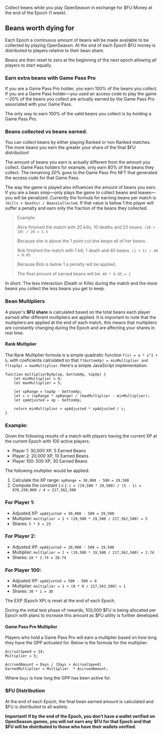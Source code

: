Collect beans while you play OpenSeason in exchange for $FU Money at the end of the Epoch (1 week).

## Beans worth dying for

Each Epoch a continuous amount of beans will be made available to be collected by playing OpenSeason. At the end of each Epoch $FU money is distributed to players relative to their bean share.

Beans are then reset to zero at the beginning of the next epoch allowing all players to start equally.

### Earn extra beans with Game Pass Pro

If you are a Game Pass Pro holder, you earn 100% of the beans you collect. If you are a Game Pass holder—you used an access code to play the game—20% of the beans you collect are actually earned by the Game Pass Pro associated with your Game Pass.

The only way to earn 100% of the valid beans you collect is by holding a Game Pass Pro.

### Beans collected vs beans earned.

You can collect beans by either playing Ranked or non Ranked matches. The more beans you earn the greater your share of the final $FU distribution!

The amount of beans you earn is actually different from the amount you collect. Game Pass holders for example, only earn 80% of the beans they collect. The remaining 20% goes to the Game Pass Pro NFT that generated the access code for that Game Pass.

The way the game is played also influences the amount of beans you earn. If you are a bean simp—only plays the game to collect beans and leaves— you will be penalized.
Currently the formula for earning beans per match is `(Kills + Deaths) / BeansCollected`.
If that value is below 1 the player will suffer a penalty and earn only the fraction of the beans they collected.

> Example:
>
> Alice finished the match with 20 kills, 10 deaths and 20 beans.
> `(20 + 10) / 20 = 1.5`
>
> Because she is above the 1 point cut she keeps all of her beans.
>
> Bob finished the match with 1 kill, 1 death and 40 beans.
> `(1 + 1) / 40 = 0.05`
>
> Because Bob is below 1 a penalty will be applied.
>
> The final amount of earned beans will be:
> `40 * 0.05 = 2`

In short. The less interaction (Death or Kills) during the match and the more beans you collect the less beans you get to keep.

### Bean Multipliers

A player's **$FU share** is calculated based on the total beans each player earned after different multipliers are applied. It is important to note that the multipliers are applied at the end of each match, this means that multipliers are constantly changing during the Epoch and are affecting your shares in real time.

#### Rank Multiplier

The Rank Multiplier formula is a simple quadratic function `f(x) = a * x^2 + b`, with coeficients calculated so that `f(bottomXp) = minMultiplier and f(topXp) = maxMultiplier`. Here's a simple JavaScript implementation:

```
function multiplierByXp(xp, bottomXp, topXp) {
    let minMultiplier = 0;
    let maxMultiplier = 5;

    let xpRange = topXp - bottomXp;
    let c = (xpRange * xpRange) / (maxMultiplier - minMultiplier);
    let xpAdjusted = xp - bottomXp;

    return minMultiplier + xpAdjusted * xpAdjusted / c;
}
```

### Example:

Given the following results of a match with players having the current XP at the current Epoch with 100 active players:

- Player 1: 30,000 XP, 5 Earned Beans
- Player 2: 20,000 XP, 10 Earned Beans
- Player 100: 500 XP, 30 Earned Beans

The following multiplier would be applied:

1. Calculate the XP range:
   `xpRange = 30,000 - 500 = 29,500`
2. Compute the constant \( c \):
   `c = (29,500 * 29,500) / (5 - 1) = 870,250,000 / 4 = 217,562,500`

### For Player 1:

- Adjusted XP: `xpAdjusted = 30,000 - 500 = 29,500`
- Multiplier: `multiplier = 1 + (29,500 * 29,500 / 217,562,500) = 5`
- Shares: `5 * 5 = 25`

### For Player 2:

- Adjusted XP: `xpAdjusted = 20,000 - 500 = 19,500`
- Multiplier: `multiplier = 1 + (19,500 * 19,500 / 217,562,500) = 2.74`
- Shares: `10 * 2.74 = 20.74`

### For Player 100:

- Adjusted XP: `xpAdjusted = 500 - 500 = 0`
- Multiplier: `multiplier = 1 + (0 * 0 / 217,562,500) = 1`
- Shares: `30 * 1 = 30`

The EXP (Epoch XP) is reset at the end of each Epoch.

During the initial test phase of rewards, 100,000 $FU is being allocated per Epoch with plans to increase this amount as $FU utility is further developed.

#### Game Pass Pro Multiplier

Players who hold a Game Pass Pro will earn a multiplier based on how long they have the GPP activated for. Below is the formula for the multiplier:

```
AccrualSpeed = 14;
Multiplier = 5;

AccruedAmount = Days / (Days + AccrualSpeed)
EarnedMultiplier = Multiplier  * AccruedAmount;
```

Where `Days` is how long the GPP has been active for.

### $FU Distribution

At the end of each Epoch, the final bean earned amount is calculated and $FU is distributed to all wallets.

**Important! If by the end of the Epoch, you don’t have a wallet verified on OpenSeason.games, you will not earn any $FU for that Epoch and that $FU will be distributed to those who have their wallets verified.**
